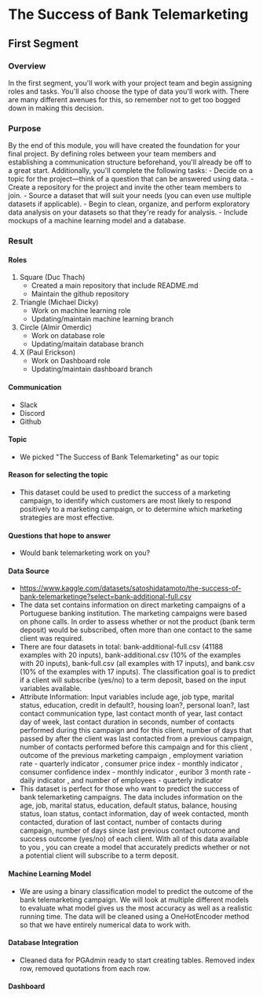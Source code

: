 # The Success of Bank Telemarketing
## First Segment
### Overview
In the first segment, you'll work with your project team and begin assigning roles and tasks. You'll also choose the type of data you'll work with. There are many different avenues for this, so remember not to get too bogged down in making this decision.
### Purpose
By the end of this module, you will have created the foundation for your final project. By defining roles between your team members and establishing a communication structure beforehand, you'll already be off to a great start. Additionally, you'll complete the following tasks:
	- Decide on a topic for the project—think of a question that can be answered using data.
 	- Create a repository for the project and invite the other team members to join.
 	- Source a dataset that will suit your needs (you can even use multiple datasets if applicable).
 	- Begin to clean, organize, and perform exploratory data analysis on your datasets so that they're ready for analysis.
 	- Include mockups of a machine learning model and a database.
### Result
#### Roles
1. Square (Duc Thach)  
	- Created a main repository that include README.md
	- Maintain the github repository
2. Triangle (Michael Dicky)
	- Work on machine learning role
	- Updating/maintain machine learning branch
3. Circle (Almir Omerdic)
	- Work on database role
	- Updating/maitain database branch
4. X (Paul Erickson)
	- Work on Dashboard role
	- Updating/maintain dashboard branch 
#### Communication
- Slack
- Discord
- Github	
#### Topic
- We picked "The Success of Bank Telemarketing" as our topic
#### Reason for selecting the topic
- This dataset could be used to predict the success of a marketing campaign, to identify which customers are most likely to respond positively to a marketing campaign, or to determine which marketing strategies are most effective.
#### Questions that hope to answer
- Would bank telemarketing work on you?
#### Data Source
- https://www.kaggle.com/datasets/satoshidatamoto/the-success-of-bank-telemarketinge?select=bank-additional-full.csv
- The data set contains information on direct marketing campaigns of a Portuguese banking institution. The marketing campaigns were based on phone calls. In order to assess whether or not the product (bank term deposit) would be subscribed, often more than one contact to the same client was required.  
- There are four datasets in total: bank-additional-full.csv (41188 examples with 20 inputs), bank-additional.csv (10% of the examples with 20 inputs), bank-full.csv (all examples with 17 inputs), and bank.csv (10% of the examples with 17 inputs). The classification goal is to predict if a client will subscribe (yes/no) to a term deposit, based on the input variables available.  
- Attribute Information: Input variables include age, job type, marital status, education, credit in default?, housing loan?, personal loan?, last contact communication type, last contact month of year, last contact day of week, last contact duration in seconds, number of contacts performed during this campaign and for this client, number of days that passed by after the client was last contacted from a previous campaign, number of contacts performed before this campaign and for this client , outcome of the previous marketing campaign , employment variation rate - quarterly indicator , consumer price index - monthly indicator , consumer confidence index - monthly indicator , euribor 3 month rate - daily indicator , and number of employees - quarterly indicator
- This dataset is perfect for those who want to predict the success of bank telemarketing campaigns. The data includes information on the age, job, marital status, education, default status, balance, housing status, loan status, contact information, day of week contacted, month contacted, duration of last contact, number of contacts during campaign, number of days since last previous contact outcome and success outcome (yes/no) of each client. With all of this data available to you , you can create a model that accurately predicts whether or not a potential client will subscribe to a term deposit.
#### Machine Learning Model
- We are using a binary classification model to predict the outcome of the bank telemarketing campaign. We will look at multiple different models to evaluate what model gives us the most accuracy as well as a realistic running time. The data will be cleaned using a OneHotEncoder method so that we have entirely numerical data to work with.
#### Database Integration
- Cleaned data for PGAdmin ready to start creating tables. Removed index row, removed quotations from each row.
#### Dashboard  	
